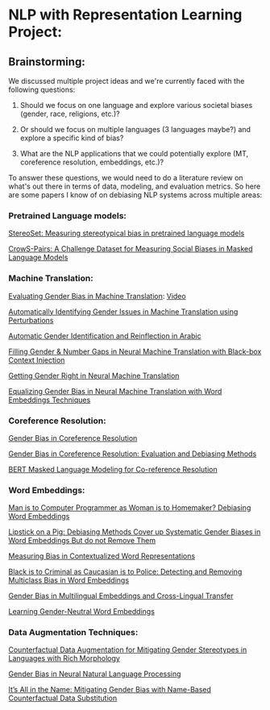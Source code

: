 # NLP with Representation Learning Project:

## Brainstorming:

We discussed multiple project ideas and we're currently faced with the following questions:

1) Should we focus on one language and explore various societal biases (gender, race, religions, etc.)?

2) Or should we focus on multiple languages (3 languages maybe?) and explore a specific kind of bias?

3) What are the NLP applications that we could potentially explore (MT, coreference resolution, embeddings, etc.)?

To answer these questions, we would need to do a literature review on what's out there in terms of data, modeling, and evaluation metrics. So here are some papers I know of on debiasing NLP systems across multiple areas: 

### Pretrained Language models:

[StereoSet: Measuring stereotypical bias in pretrained language models](https://arxiv.org/pdf/2004.09456.pdf)

[CrowS-Pairs: A Challenge Dataset for Measuring Social Biases in Masked Language Models](https://arxiv.org/abs/2010.00133)


### Machine Translation:

[Evaluating Gender Bias in Machine Translation](https://www.aclweb.org/anthology/P19-1164.pdf): [Video](https://vimeo.com/384485671)

[Automatically Identifying Gender Issues in Machine Translation using Perturbations](https://arxiv.org/pdf/2004.14065.pdf)

[Automatic Gender Identification and Reinflection in Arabic](https://www.aclweb.org/anthology/W19-3822.pdf)

[Filling Gender & Number Gaps in Neural Machine Translation with Black-box Context Injection](https://www.aclweb.org/anthology/W19-3807.pdf)

[Getting Gender Right in Neural Machine Translation](https://www.aclweb.org/anthology/D18-1334.pdf)

[Equalizing Gender Bias in Neural Machine Translation with Word Embeddings Techniques](https://arxiv.org/pdf/1901.03116.pdf)

### Coreference Resolution:

[Gender Bias in Coreference Resolution](https://www.aclweb.org/anthology/N18-2002.pdf)

[Gender Bias in Coreference Resolution: Evaluation and Debiasing Methods](https://arxiv.org/pdf/1804.06876.pdf)

[BERT Masked Language Modeling for Co-reference Resolution](https://www.aclweb.org/anthology/W19-3811.pdf)


### Word Embeddings:

[Man is to Computer Programmer as Woman is to Homemaker? Debiasing Word Embeddings](https://arxiv.org/pdf/1607.06520.pdf)

[Lipstick on a Pig: Debiasing Methods Cover up Systematic Gender Biases in Word Embeddings But do not Remove Them](https://arxiv.org/pdf/1903.03862.pdf)

[Measuring Bias in Contextualized Word Representations](https://www.aclweb.org/anthology/W19-3823.pdf)

[Black is to Criminal as Caucasian is to Police: Detecting and Removing Multiclass Bias in Word Embeddings](https://arxiv.org/pdf/1904.04047.pdf)

[Gender Bias in Multilingual Embeddings and Cross-Lingual Transfer](https://arxiv.org/pdf/2005.00699.pdf)

[Learning Gender-Neutral Word Embeddings](https://www.aclweb.org/anthology/D18-1521.pdf)

### Data Augmentation Techniques:

[Counterfactual Data Augmentation for Mitigating Gender Stereotypes in Languages with Rich Morphology](https://arxiv.org/pdf/1906.04571.pdf)

[Gender Bias in Neural Natural Language Processing](https://arxiv.org/pdf/1807.11714.pdf)

[It’s All in the Name: Mitigating Gender Bias with Name-Based Counterfactual Data Substitution](https://www.aclweb.org/anthology/D19-1530.pdf)
